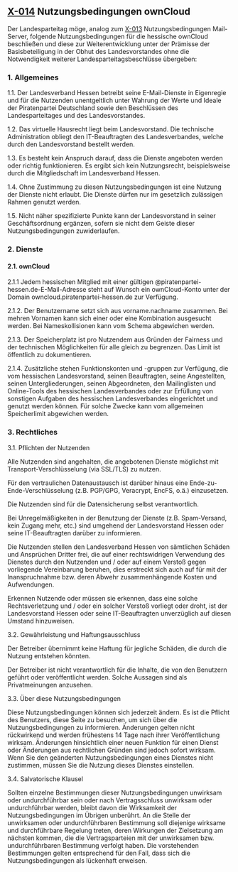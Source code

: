 ## [X-014](X-014.md) **Nutzungsbedingungen ownCloud**

Der Landesparteitag möge, analog zum [X-013](X-013.md) Nutzungsbedingungen Mail-Server, folgende Nutzungsbedingungen für die hessische ownCloud beschließen und diese zur Weiterentwicklung unter der Prämisse der Basisbeteiligung in der Obhut des Landesvorstandes ohne die Notwendigkeit weiterer Landesparteitagsbeschlüsse übergeben:


### 1. Allgemeines

1.1. Der Landesverband Hessen betreibt seine E-Mail-Dienste in Eigenregie und für die Nutzenden unentgeltlich unter Wahrung der Werte und Ideale der Piratenpartei Deutschland sowie den Beschlüssen des Landesparteitages und des Landesvorstandes.

1.2. Das virtuelle Hausrecht liegt beim Landesvorstand. Die technische Administration obliegt den IT-Beauftragten des Landesverbandes, welche durch den Landesvorstand bestellt werden.

1.3. Es besteht kein Anspruch darauf, dass die Dienste angeboten werden oder richtig funktionieren. Es ergibt sich kein Nutzungsrecht, beispielsweise durch die Mitgliedschaft im Landesverband Hessen.

1.4. Ohne Zustimmung zu diesen Nutzungsbedingungen ist eine Nutzung der Dienste nicht erlaubt. Die Dienste dürfen nur im gesetzlich zulässigen Rahmen genutzt werden.

1.5. Nicht näher spezifizierte Punkte kann der Landesvorstand in seiner Geschäftsordnung ergänzen, sofern sie nicht dem Geiste dieser Nutzungsbedingungen zuwiderlaufen.
 
### 2. Dienste
 
#### 2.1. ownCloud
 
2.1.1 Jedem hessischen Mitglied mit einer gültigen @piratenpartei-hessen.de-E-Mail-Adresse steht auf Wunsch ein ownCloud-Konto unter der Domain owncloud.piratenpartei-hessen.de zur Verfügung. 

2.1.2. Der Benutzername setzt sich aus vorname.nachname zusammen. Bei mehren Vornamen kann sich einer oder eine Kombination ausgesucht werden. Bei Nameskollisionen kann vom Schema abgewichen werden.

2.1.3. Der Speicherplatz ist pro Nutzendem aus Gründen der Fairness und der technischen Möglichkeiten für alle gleich zu begrenzen. Das Limit ist öffentlich zu dokumentieren.

2.1.4. Zusätzliche stehen Funktionskonten und -gruppen zur Verfügung, die vom hessischen Landesvorstand, seinen Beauftragten, seine Angestellten, seinen Untergliederungen, seinen Abgeordneten, den Mailinglisten und Online-Tools des hessischen Landesverbandes oder zur Erfüllung von sonstigen Aufgaben des hessischen Landesverbandes eingerichtet und genutzt werden können. Für solche Zwecke kann vom allgemeinen Speicherlimit abgewichen werden. 

### 3. Rechtliches 
 
3.1. Pflichten der Nutzenden

Alle Nutzenden sind angehalten, die angebotenen Dienste möglichst mit Transport-Verschlüsselung (via SSL/TLS) zu nutzen.

Für den vertraulichen Datenaustausch ist darüber hinaus eine Ende-zu-Ende-Verschlüsselung (z.B. PGP/GPG, Veracrypt, EncFS, o.ä.) einzusetzen.

Die Nutzenden sind für die Datensicherung selbst verantwortlich.

Bei Unregelmäßigkeiten in der Benutzung der Dienste (z.B. Spam-Versand, kein Zugang mehr, etc.) sind umgehend der Landesvorstand Hessen oder seine IT-Beauftragten darüber zu informieren.

Die Nutzenden stellen den Landesverband Hessen von sämtlichen Schäden und Ansprüchen Dritter frei, die auf einer rechtswidrigen Verwendung des Dienstes durch den Nutzenden und / oder auf einem Verstoß gegen vorliegende Vereinbarung beruhen, dies erstreckt sich auch auf für mit der Inanspruchnahme bzw. deren Abwehr zusammenhängende Kosten und Aufwendungen.

Erkennen Nutzende oder müssen sie erkennen, dass eine solche Rechtsverletzung und / oder ein solcher Verstoß vorliegt oder droht, ist der Landesvorstand Hessen oder seine IT-Beauftragten unverzüglich auf diesen Umstand hinzuweisen.

3.2. Gewährleistung und Haftungsausschluss

Der Betreiber übernimmt keine Haftung für jegliche Schäden, die durch die Nutzung entstehen könnten.

Der Betreiber ist nicht verantwortlich für die Inhalte, die von den Benutzern geführt oder veröffentlicht werden. Solche Aussagen sind als Privatmeinungen anzusehen.

3.3. Über diese Nutzungsbedingungen

Diese Nutzungsbedingungen können sich jederzeit ändern. Es ist die Pflicht des Benutzers, diese Seite zu besuchen, um sich über die Nutzungsbedingungen zu informieren. Änderungen gelten nicht rückwirkend und werden frühestens 14 Tage nach ihrer Veröffentlichung wirksam. Änderungen hinsichtlich einer neuen Funktion für einen Dienst oder Änderungen aus rechtlichen Gründen sind jedoch sofort wirksam. Wenn Sie den geänderten Nutzungsbedingungen eines Dienstes nicht zustimmen, müssen Sie die Nutzung dieses Dienstes einstellen.

3.4. Salvatorische Klausel

Sollten einzelne Bestimmungen dieser Nutzungsbedingungen unwirksam oder undurchführbar sein oder nach Vertragsschluss unwirksam oder undurchführbar werden, bleibt davon die Wirksamkeit der Nutzungsbedingungen im Übrigen unberührt. An die Stelle der unwirksamen oder undurchführbaren Bestimmung soll diejenige wirksame und durchführbare Regelung treten, deren Wirkungen der Zielsetzung am nächsten kommen, die die Vertragsparteien mit der unwirksamen bzw. undurchführbaren Bestimmung verfolgt haben. Die vorstehenden Bestimmungen gelten entsprechend für den Fall, dass sich die Nutzungsbedingungen als lückenhaft erweisen.